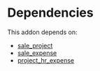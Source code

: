 # Dependencies

This addon depends on:

- [sale_project](https://github.com/bringout/oca-ocb-sale/tree/9c47621e05c4317db98aaea61473df9add3d66b6/odoo-bringout-oca-ocb-sale_project)
- [sale_expense](https://github.com/bringout/oca-ocb-sale/tree/9c47621e05c4317db98aaea61473df9add3d66b6/odoo-bringout-oca-ocb-sale_expense)
- [project_hr_expense](https://github.com/bringout/oca-ocb-project/tree/6256b43eafef0a9530c85740eeda3d6fb6e21392/odoo-bringout-oca-ocb-project_hr_expense)

